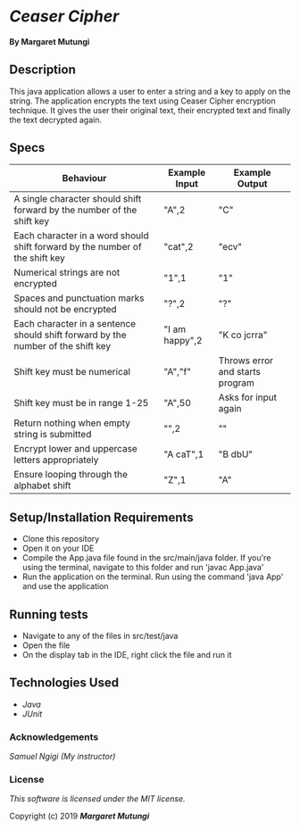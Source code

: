 # _Ceaser Cipher_

#### By Margaret Mutungi

## Description

This java application allows a user to enter a string and a key to apply on the string. The application encrypts the text using Ceaser Cipher encryption technique. It gives the user their original text, their encrypted text and finally the text decrypted again.

## Specs
 
| Behaviour     | Example Input | Example Output  |
| ------------- | ------------- | ------------- |
| A single character should shift forward by the number of the shift key   | "A",2  | "C"  |
| Each character in a word should shift forward by the number of the shift key  | "cat",2  | "ecv"  |
| Numerical strings are not encrypted  | "1",1  | "1"  |
| Spaces and punctuation marks should not be encrypted  | "?",2  | "?"  |
| Each character in a sentence should shift forward by the number of the shift key  | "I am happy",2  | "K co jcrra"  |
| Shift key must be numerical  | "A","f"  | Throws error and starts program  |
| Shift key must be in range 1-25  | "A",50  | Asks for input again  |
| Return nothing when empty string is submitted  | "",2  | ""  |
| Encrypt lower and uppercase letters appropriately  | "A caT",1  | "B dbU"  |
| Ensure looping through the alphabet shift  | "Z",1  | "A"  |

## Setup/Installation Requirements

* Clone this repository
* Open it on your IDE
* Compile the App.java file found in the src/main/java folder. If you're using the terminal, navigate to this folder and run 'javac App.java'
* Run the application on the terminal. Run using the command 'java App' and use the application

## Running tests
* Navigate to any of the files in src/test/java
* Open the file
* On the display tab in the IDE, right click the file and run it

## Technologies Used

* _Java_
* _JUnit_

### Acknowledgements
_Samuel Ngigi (My instructor)_

### License

*This software is licensed under the MIT license.*

Copyright (c) 2019 **_Margaret Mutungi_**

